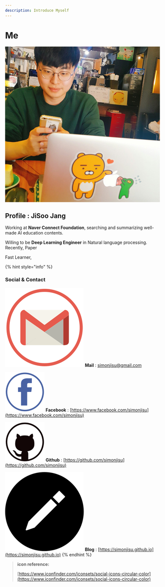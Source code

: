 ```yaml
---
description: Introduce Myself
---
```


# Me

![](.gitbook/assets/profile_img.jpeg)

## Profile : JiSoo Jang

Working at **Naver Connect Foundation**, searching and summarizing well-made AI education contents.

Willing to be **Deep Learning Engineer** in Natural language processing. Recently, Paper

Fast Learner, 

{% hint style="info" %}
### Social & Contact

![](.gitbook/assets/c_gmail.png) **Mail** : simonjisu@gmail.com

![](.gitbook/assets/c_fb.png) **Facebook** : [https://www.facebook.com/simonjisu](https://www.facebook.com/simonjisu)  

![](.gitbook/assets/c_github.png) **Github** : [https://github.com/simonjisu](https://github.com/simonjisu) 

![](.gitbook/assets/c_blog.png) **Blog** : [https://simonjisu.github.io](https://simonjisu.github.io)
{% endhint %}







> **icon reference:** 
>
> [https://www.iconfinder.com/iconsets/social-icons-circular-color](https://www.iconfinder.com/iconsets/social-icons-circular-color)

